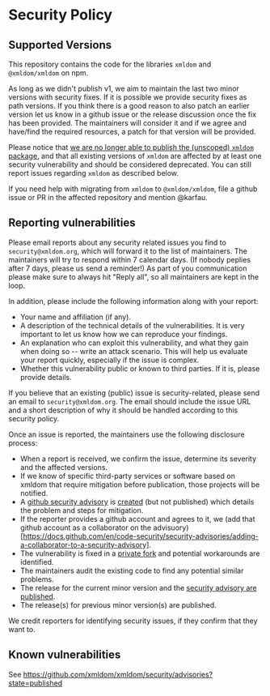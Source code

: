 # Security Policy

## Supported Versions

This repository contains the code for the libraries `xmldom` and `@xmldom/xmldom` on npm.

As long as we didn't publish v1, we aim to maintain the last two minor versions with security fixes. If it is possible we provide security fixes as path versions.
If you think there is a good reason to also patch an earlier version let us know in a github issue or the release discussion once the fix has been provided. 
The maintainers will consider it and if we agree and have/find the required resources, a patch for that version will be provided.

Please notice that [we are no longer able to publish the (unscoped) `xmldom` package](https://github.com/xmldom/xmldom/issues/271), 
and that all existing versions of `xmldom` are affected by at least one security vulnerability and should be considered deprecated.
You can still report issues regarding `xmldom` as described below.

If you need help with migrating from `xmldom` to `@xmldom/xmldom`, file a github issue or PR in the affected repository and mention @karfau.

## Reporting vulnerabilities

Please email reports about any security related issues you find to `security@xmldom.org`, which will forward it to the list of maintainers. 
The maintainers will try to respond within 7 calendar days. (If nobody peplies after 7 days, please us send a reminder!)
As part of you communication please make sure to always hit "Reply all", so all maintainers are kept in the loop.

In addition, please include the following information along with your report:

- Your name and affiliation (if any).
- A description of the technical details of the vulnerabilities. It is very important to let us know how we can reproduce your findings.
- An explanation who can exploit this vulnerability, and what they gain when doing so -- write an attack scenario. This will help us evaluate your report quickly, especially if the issue is complex.
- Whether this vulnerability public or known to third parties. If it is, please provide details.

If you believe that an existing (public) issue is security-related, please send an email to `security@xmldom.org`. 
The email should include the issue URL and a short description of why it should be handled according to this security policy.

Once an issue is reported, the maintainers use the following disclosure process:

- When a report is received, we confirm the issue, determine its severity and the affected versions.
- If we know of specific third-party services or software based on xmldom that require mitigation before publication, those projects will be notified.
- A [github security advisory](https://docs.github.com/en/code-security/security-advisories/about-github-security-advisories) is [created](https://docs.github.com/en/code-security/security-advisories/creating-a-security-advisory) (but not published) which details the problem and steps for mitigation.
- If the reporter provides a github account and agrees to it, we (add that github account as a collaborator on the advisuory)[https://docs.github.com/en/code-security/security-advisories/adding-a-collaborator-to-a-security-advisory].
- The vulnerability is fixed in a [private fork](https://docs.github.com/en/code-security/security-advisories/collaborating-in-a-temporary-private-fork-to-resolve-a-security-vulnerability) and potential workarounds are identified.
- The maintainers audit the existing code to find any potential similar problems.
- The release for the current minor version and the [security advisory are published](https://docs.github.com/en/code-security/security-advisories/publishing-a-security-advisory).
- The release(s) for previous minor version(s) are published.

We credit reporters for identifying security issues, if they confirm that they want to.

## Known vulnerabilities

See https://github.com/xmldom/xmldom/security/advisories?state=published
